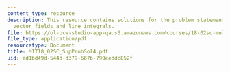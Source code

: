 ```yaml
---
content_type: resource
description: This resource contains solutions for the problem statements related to
  vector fields and line integrals.
file: https://ol-ocw-studio-app-qa.s3.amazonaws.com/courses/18-02sc-multivariable-calculus-fall-2010/ed1bd49d544dd379667b790eeddc852f_MIT18_02SC_SupProbSol4.pdf
file_type: application/pdf
resourcetype: Document
title: MIT18_02SC_SupProbSol4.pdf
uid: ed1bd49d-544d-d379-667b-790eeddc852f
---
```

